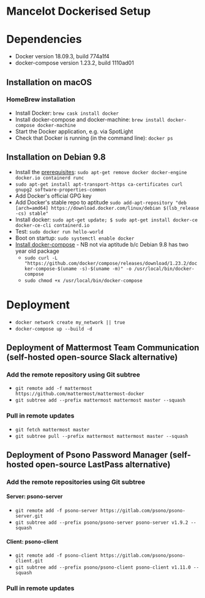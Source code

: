 # Mancelot Dockerised Setup

# Dependencies
- Docker version 18.09.3, build 774a1f4
- docker-compose version 1.23.2, build 1110ad01

## Installation on macOS
### HomeBrew installation
- Install Docker: `brew cask install docker`
- Install docker-compose and docker-machine: `brew install docker-compose docker-machine`
- Start the Docker application, e.g. via SpotLight
- Check that Docker is running (in the command line): `docker ps`

## Installation on Debian 9.8
- Install the [prerequisites](https://docs.docker.com/install/linux/docker-ce/debian/#prerequisites): `sudo apt-get remove docker docker-engine docker.io containerd runc`
- `sudo apt-get install apt-transport-https ca-certificates curl gnupg2 software-properties-common`
- Add Docker's official GPG key
- Add Docker's stable repo to aptitude `sudo add-apt-repository "deb [arch=amd64] https://download.docker.com/linux/debian $(lsb_release -cs) stable"`
- Install docker: `sudo apt-get update; $ sudo apt-get install docker-ce docker-ce-cli containerd.io`
- Test: `sudo docker run hello-world`
- Boot on startup: `sudo systemctl enable docker`
- [Install docker-compose](https://github.com/docker/compose/releases) - NB not via aptitude b/c Debian 9.8 has two year old package
  - `sudo curl -L "https://github.com/docker/compose/releases/download/1.23.2/docker-compose-$(uname -s)-$(uname -m)" -o /usr/local/bin/docker-compose`
  - `sudo chmod +x /usr/local/bin/docker-compose`


# Deployment
- `docker network create my_network || true`
- `docker-compose up --build -d`


## Deployment of Mattermost Team Communication (self-hosted open-source Slack alternative)
### Add the remote repository using Git subtree
- `git remote add -f mattermost https://github.com/mattermost/mattermost-docker`
- `git subtree add --prefix mattermost mattermost master --squash`
### Pull in remote updates
- `git fetch mattermost master`
- `git subtree pull --prefix mattermost mattermost master --squash`

## Deployment of Psono Password Manager (self-hosted open-source LastPass alternative)
### Add the remote repositories using Git subtree
#### Server: psono-server
- `git remote add -f psono-server https://gitlab.com/psono/psono-server.git`
- `git subtree add --prefix psono/psono-server psono-server v1.9.2 --squash`

#### Client: psono-client
- `git remote add -f psono-client https://gitlab.com/psono/psono-client.git`
- `git subtree add --prefix psono/psono-client psono-client v1.11.0 --squash`
### Pull in remote updates
